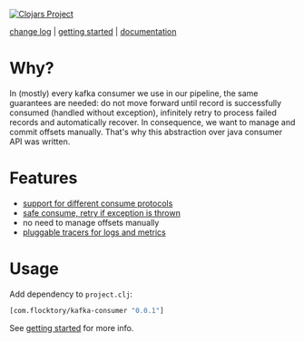 [![Clojars Project](https://clojars.org/com.flocktory/kafka-consumer/latest-version.svg)](https://clojars.org/com.flocktory/kafka-consumer)

[change log](CHANGELOG.md) | [getting started](https://github.com/flocktory/kafka-consumer/wiki/Getting-started) | [documentation](https://github.com/flocktory/kafka-consumer/wiki)

# Why?
In (mostly) every kafka consumer we use in our pipeline, the same guarantees are needed: 
do not move forward until record is successfully consumed (handled without exception), infinitely
retry to process failed records and automatically recover. In consequence, we want to manage and
commit offsets manually. That's why this abstraction over java consumer API was written.

# Features
- [support for different consume protocols](https://github.com/flocktory/kafka-consumer/wiki/Consumer-protocols)
- [safe consume, retry if exception is thrown](https://github.com/flocktory/kafka-consumer/wiki/Pause-resume-mechanism)
- no need to manage offsets manually
- [pluggable tracers for logs and metrics](https://github.com/flocktory/kafka-consumer/wiki/Logs-and-metrics)

# Usage

Add dependency to `project.clj`:

```clojure
[com.flocktory/kafka-consumer "0.0.1"]
```

See [getting started](https://github.com/flocktory/kafka-consumer/wiki/Getting-started) for more info.
